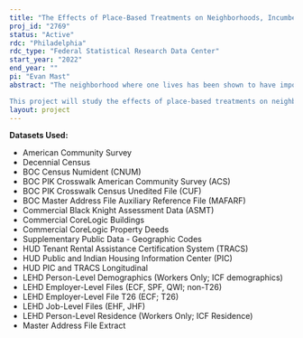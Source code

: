 ```yaml
---
title: "The Effects of Place-Based Treatments on Neighborhoods, Incumbent Residents, and In-Migration"
proj_id: "2769"
status: "Active"
rdc: "Philadelphia"
rdc_type: "Federal Statistical Research Data Center"
start_year: "2022"
end_year: ""
pi: "Evan Mast"
abstract: "The neighborhood where one lives has been shown to have important impact on adults' and children's outcomes. And while much research has studied the impacts of neighborhood-level (place-based) treatments such as Empowerment Zones, housing demand shocks, or recession shocks on aggregate neighborhood outcomes, data limitations have made it difficult to study how these treatments affect incumbent neighborhood residents (Neumark and Simpson 2015). Yet answering this question is crucial to understanding the distributional consequences of these treatments and, for certain treatments, the effectiveness of potential policy responses. For example, the distributional consequences of a neighborhood-level treatment are very different if it improves aggregate labor market outcomes by improving employment and incomes of incumbent residents---particularly in low-income neighborhoods---or if it improves aggregate outcomes through displacement of incumbents and selective in-migration of employed, higher-income residents. Similarly, understanding the extent to which incumbent labor market improvements in a neighborhood might be offset by rising rents for incumbents (through rising in-migration) are also important for understanding the distributional consequences of place-based treatments.	

This project will study the effects of place-based treatments on neighborhoods, incumbent residents, and in-migration by leveraging unique features of the LEHD and Census Bureau data sets such as the Decennial Censuses, American Community Surveys (ACS), and Master Address File-Auxiliary Reference File (MAFARF). Combining these data sets will provide detailed residential location information for millions of individuals; important outcomes such as employment and income, rents, and house values; and detailed demographic characteristics such as education levels. More specifically, the LEHD will provide longitudinal labor market outcomes for a much larger sample of individuals than is available in Census Bureau sources, which will be important for obtaining sufficiently precise estimates of spatial treatments and help with identification, for example through the inclusion of individual fixed effects in regression models."
layout: project
---
```


**Datasets Used:**

  - American Community Survey 
  - Decennial Census 
  - BOC Census Numident (CNUM) 
  - BOC PIK Crosswalk American Community Survey (ACS) 
  - BOC PIK Crosswalk Census Unedited File (CUF) 
  - BOC Master Address File Auxiliary Reference File (MAFARF) 
  - Commercial Black Knight Assessment Data (ASMT) 
  - Commercial CoreLogic Buildings 
  - Commercial CoreLogic Property Deeds 
  - Supplementary Public Data - Geographic Codes 
  - HUD Tenant Rental Assistance Certification System (TRACS) 
  - HUD Public and Indian Housing Information Center (PIC) 
  - HUD PIC and TRACS Longitudinal 
  - LEHD Person-Level Demographics (Workers Only; ICF demographics) 
  - LEHD Employer-Level Files (ECF, SPF, QWI; non-T26) 
  - LEHD Employer-Level File T26 (ECF; T26) 
  - LEHD Job-Level Files (EHF, JHF) 
  - LEHD Person-Level Residence (Workers Only; ICF Residence) 
  - Master Address File Extract 

